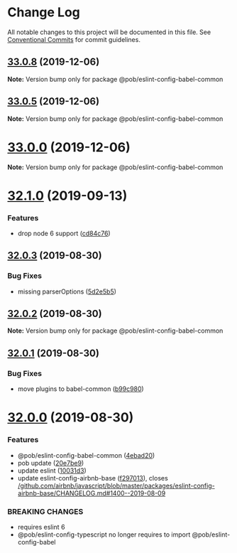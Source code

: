 # Change Log

All notable changes to this project will be documented in this file.
See [Conventional Commits](https://conventionalcommits.org) for commit guidelines.

## [33.0.8](https://github.com/christophehurpeau/eslint-config-pob/compare/v33.0.7...v33.0.8) (2019-12-06)

**Note:** Version bump only for package @pob/eslint-config-babel-common





## [33.0.5](https://github.com/christophehurpeau/eslint-config-pob/compare/v33.0.4...v33.0.5) (2019-12-06)

**Note:** Version bump only for package @pob/eslint-config-babel-common





# [33.0.0](https://github.com/christophehurpeau/eslint-config-pob/compare/v32.1.0...v33.0.0) (2019-12-06)

**Note:** Version bump only for package @pob/eslint-config-babel-common





# [32.1.0](https://github.com/christophehurpeau/eslint-config-pob/compare/v32.0.13...v32.1.0) (2019-09-13)


### Features

* drop node 6 support ([cd84c76](https://github.com/christophehurpeau/eslint-config-pob/commit/cd84c76))





## [32.0.3](https://github.com/christophehurpeau/eslint-config-pob/compare/v32.0.2...v32.0.3) (2019-08-30)


### Bug Fixes

* missing parserOptions ([5d2e5b5](https://github.com/christophehurpeau/eslint-config-pob/commit/5d2e5b5))





## [32.0.2](https://github.com/christophehurpeau/eslint-config-pob/compare/v32.0.1...v32.0.2) (2019-08-30)

**Note:** Version bump only for package @pob/eslint-config-babel-common





## [32.0.1](https://github.com/christophehurpeau/eslint-config-pob/compare/v32.0.0...v32.0.1) (2019-08-30)


### Bug Fixes

* move plugins to babel-common ([b99c980](https://github.com/christophehurpeau/eslint-config-pob/commit/b99c980))





# [32.0.0](https://github.com/christophehurpeau/eslint-config-pob/compare/v31.1.0...v32.0.0) (2019-08-30)


### Features

* @pob/eslint-config-babel-common ([4ebad20](https://github.com/christophehurpeau/eslint-config-pob/commit/4ebad20))
* pob update ([20e7be9](https://github.com/christophehurpeau/eslint-config-pob/commit/20e7be9))
* update eslint ([10031d3](https://github.com/christophehurpeau/eslint-config-pob/commit/10031d3))
* update eslint-config-airbnb-base ([f297013](https://github.com/christophehurpeau/eslint-config-pob/commit/f297013)), closes [/github.com/airbnb/javascript/blob/master/packages/eslint-config-airbnb-base/CHANGELOG.md#1400--2019-08-09](https://github.com//github.com/airbnb/javascript/blob/master/packages/eslint-config-airbnb-base/CHANGELOG.md/issues/1400--2019-08-09)


### BREAKING CHANGES

* requires eslint 6
* @pob/eslint-config-typescript no longer requires to import @pob/eslint-config-babel

